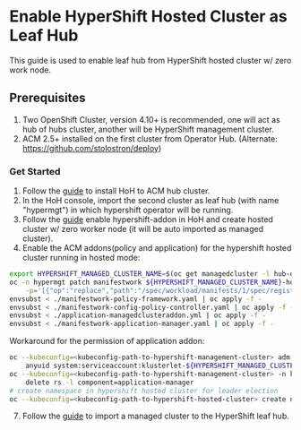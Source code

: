 # Enable HyperShift Hosted Cluster as Leaf Hub

This guide is used to enable leaf hub from HyperShift hosted cluster w/ zero work node.

## Prerequisites

1. Two OpenShift Cluster, version 4.10+ is recommended, one will act as hub of hubs cluster, another will be HyperShift management cluster.
2. ACM 2.5+ installed on the first cluster from Operator Hub. (Alternate: https://github.com/stolostron/deploy)

### Get Started

1. Follow the [guide](https://github.com/stolostron/hub-of-hubs/tree/release-2.5/deploy) to install HoH to ACM hub cluster.
3. In the HoH console, import the second cluster as leaf hub (with name "hypermgt") in which hypershift operator will be running.
4. Follow the [guide](./hypershift-install.md) enable hypershift-addon in HoH and create hosted cluster w/ zero worker node (it will be auto imported as managed cluster).
5. Enable the ACM addons(policy and application) for the hypershift hosted cluster running in hosted mode:

```bash
export HYPERSHIFT_MANAGED_CLUSTER_NAME=$(oc get managedcluster -l hub-of-hubs.open-cluster-management.io/created-by-hypershift=true -o jsonpath='{.items[0].metadata.name}')
oc -n hypermgt patch manifestwork ${HYPERSHIFT_MANAGED_CLUSTER_NAME}-hosted-klusterlet --type=json \
    -p='[{"op":"replace","path":"/spec/workload/manifests/1/spec/registrationImagePullSpec","value":"quay.io/morvencao/registration:latest"}]'
envsubst < ./manifestwork-policy-framework.yaml | oc apply -f -
envsubst < ./manifestwork-config-policy-controller.yaml | oc apply -f -
envsubst < ./application-managedclusteraddon.yml | oc apply -f -
envsubst < ./manifestwork-application-manager.yaml | oc apply -f -
```

Workaround for the permission of application addon:

```bash
oc --kubeconfig=<kubeconfig-path-to-hypershift-management-cluster> adm policy add-scc-to-user \
    anyuid system:serviceaccount:klusterlet-${HYPERSHIFT_MANAGED_CLUSTER_NAME}:application-manager
oc --kubeconfig=<kubeconfig-path-to-hypershift-management-cluster> -n klusterlet-${HYPERSHIFT_MANAGED_CLUSTER_NAME} \
    delete rs -l component=application-manager
# create namespace in hypershift hosted cluster for leader election
oc --kubeconfig=<kubeconfig-path-to-hypershift-hosted-cluster> create ns klusterlet-${HYPERSHIFT_MANAGED_CLUSTER_NAME}
```

7. Follow the [guide](./import-cluster-to-hypershift-leafhub.md) to import a managed cluster to the HyperShift leaf hub.
